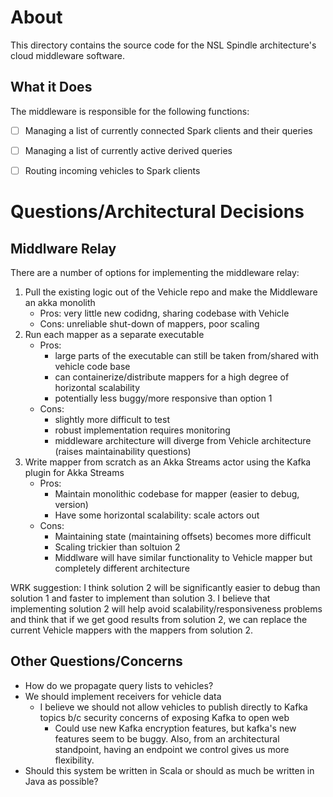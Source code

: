 # About

This directory contains the source code for the NSL Spindle architecture's cloud middleware software.

## What it Does

The middleware is responsible for the following functions:

- [ ] Managing a list of currently connected Spark clients and their queries
- [ ] Managing a list of currently active derived queries
- [ ] Routing incoming vehicles to Spark clients


# Questions/Architectural Decisions

## Middlware Relay

There are a number of options for implementing the middleware relay:

1. Pull the existing logic out of the Vehicle repo and make the Middleware an akka monolith
    - Pros: very little new codidng, sharing codebase with Vehicle
    - Cons: unreliable shut-down of mappers, poor scaling
2. Run each mapper as a separate executable
    - Pros: 
        - large parts of the executable can still be taken from/shared with vehicle code base
        - can containerize/distribute mappers for a high degree of horizontal scalability
        - potentially less buggy/more responsive than option 1
    - Cons: 
        - slightly more difficult to test
        - robust implementation requires monitoring 
        - middleware architecture will diverge from Vehicle architecture (raises maintainability questions)
3. Write mapper from scratch as an Akka Streams actor using the Kafka plugin for Akka Streams
    - Pros:
        - Maintain monolithic codebase for mapper (easier to debug, version)
        - Have some horizontal scalability: scale actors out
    - Cons:
        - Maintaining state (maintaining offsets) becomes more difficult
        - Scaling trickier than soltuion 2
        - Middlware will have similar functionality to Vehicle mapper but completely different architecture

WRK suggestion: I think solution 2 will be significantly easier to debug than solution 1 and faster to implement than solution 3. I believe that implementing solution 2 will help avoid scalability/responsiveness problems and think that if we get good results from solution 2, we can replace the current Vehicle mappers with the mappers from solution 2.

## Other Questions/Concerns

- How do we propagate query lists to vehicles?
- We should implement receivers for vehicle data
    - I believe we should not allow vehicles to publish directly to Kafka topics b/c security concerns of exposing Kafka to open web
        - Could use new Kafka encryption features, but kafka's new features seem to be buggy. Also, from an architectural standpoint, having an endpoint we control gives us more flexibility.
- Should this system be written in Scala or should as much be written in Java as possible?
